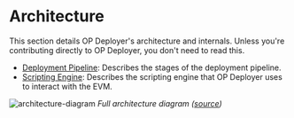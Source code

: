 # Architecture

This section details OP Deployer's architecture and internals. Unless you're contributing directly to OP Deployer,
you don't need to read this.

- [Deployment Pipeline](./pipeline.md): Describes the stages of the deployment pipeline.
- [Scripting Engine](./engine.md): Describes the scripting engine that OP Deployer uses to interact
  with the EVM.

![architecture-diagram](../assets/full-architecture.png)
*Full architecture diagram ([source](https://www.figma.com/board/bbp16y6ZwIkxzOoKhDu9kk/op-deployer-architecture?node-id=0-1&p=f&t=1Eg9JBP0RuVmdtsM-0))*

